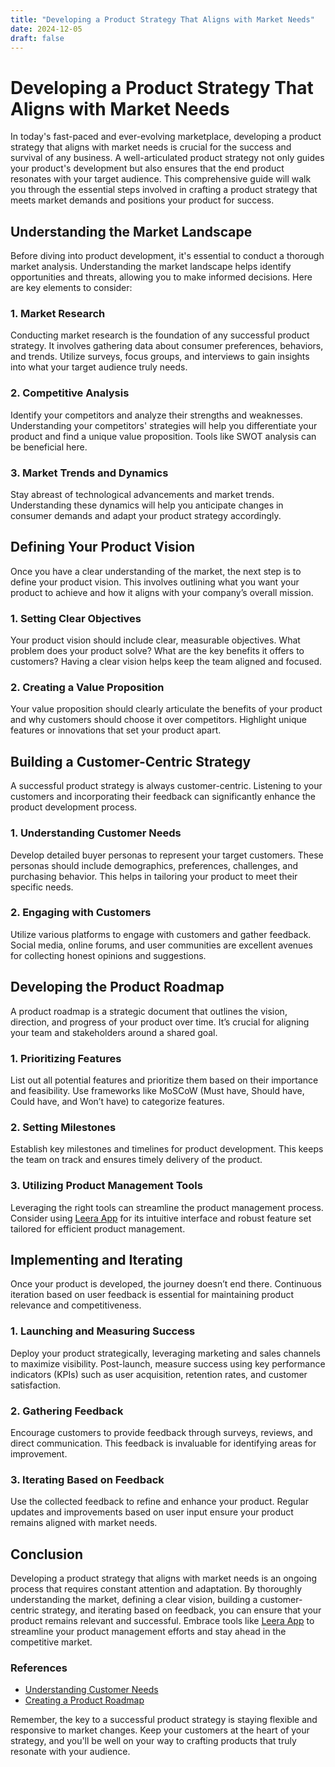 ```yaml
---
title: "Developing a Product Strategy That Aligns with Market Needs"
date: 2024-12-05
draft: false
---
```

# Developing a Product Strategy That Aligns with Market Needs

In today's fast-paced and ever-evolving marketplace, developing a product strategy that aligns with market needs is crucial for the success and survival of any business. A well-articulated product strategy not only guides your product's development but also ensures that the end product resonates with your target audience. This comprehensive guide will walk you through the essential steps involved in crafting a product strategy that meets market demands and positions your product for success.

## Understanding the Market Landscape

Before diving into product development, it's essential to conduct a thorough market analysis. Understanding the market landscape helps identify opportunities and threats, allowing you to make informed decisions. Here are key elements to consider:

### 1. Market Research

Conducting market research is the foundation of any successful product strategy. It involves gathering data about consumer preferences, behaviors, and trends. Utilize surveys, focus groups, and interviews to gain insights into what your target audience truly needs.

### 2. Competitive Analysis

Identify your competitors and analyze their strengths and weaknesses. Understanding your competitors' strategies will help you differentiate your product and find a unique value proposition. Tools like SWOT analysis can be beneficial here.

### 3. Market Trends and Dynamics

Stay abreast of technological advancements and market trends. Understanding these dynamics will help you anticipate changes in consumer demands and adapt your product strategy accordingly.

## Defining Your Product Vision

Once you have a clear understanding of the market, the next step is to define your product vision. This involves outlining what you want your product to achieve and how it aligns with your company’s overall mission.

### 1. Setting Clear Objectives

Your product vision should include clear, measurable objectives. What problem does your product solve? What are the key benefits it offers to customers? Having a clear vision helps keep the team aligned and focused.

### 2. Creating a Value Proposition

Your value proposition should clearly articulate the benefits of your product and why customers should choose it over competitors. Highlight unique features or innovations that set your product apart.

## Building a Customer-Centric Strategy

A successful product strategy is always customer-centric. Listening to your customers and incorporating their feedback can significantly enhance the product development process.

### 1. Understanding Customer Needs

Develop detailed buyer personas to represent your target customers. These personas should include demographics, preferences, challenges, and purchasing behavior. This helps in tailoring your product to meet their specific needs.

### 2. Engaging with Customers

Utilize various platforms to engage with customers and gather feedback. Social media, online forums, and user communities are excellent avenues for collecting honest opinions and suggestions.

## Developing the Product Roadmap

A product roadmap is a strategic document that outlines the vision, direction, and progress of your product over time. It’s crucial for aligning your team and stakeholders around a shared goal.

### 1. Prioritizing Features

List out all potential features and prioritize them based on their importance and feasibility. Use frameworks like MoSCoW (Must have, Should have, Could have, and Won’t have) to categorize features.

### 2. Setting Milestones

Establish key milestones and timelines for product development. This keeps the team on track and ensures timely delivery of the product.

### 3. Utilizing Product Management Tools

Leveraging the right tools can streamline the product management process. Consider using [Leera App](https://leera.app) for its intuitive interface and robust feature set tailored for efficient product management.

## Implementing and Iterating

Once your product is developed, the journey doesn’t end there. Continuous iteration based on user feedback is essential for maintaining product relevance and competitiveness.

### 1. Launching and Measuring Success

Deploy your product strategically, leveraging marketing and sales channels to maximize visibility. Post-launch, measure success using key performance indicators (KPIs) such as user acquisition, retention rates, and customer satisfaction.

### 2. Gathering Feedback

Encourage customers to provide feedback through surveys, reviews, and direct communication. This feedback is invaluable for identifying areas for improvement.

### 3. Iterating Based on Feedback

Use the collected feedback to refine and enhance your product. Regular updates and improvements based on user input ensure your product remains aligned with market needs.

## Conclusion

Developing a product strategy that aligns with market needs is an ongoing process that requires constant attention and adaptation. By thoroughly understanding the market, defining a clear vision, building a customer-centric strategy, and iterating based on feedback, you can ensure that your product remains relevant and successful. Embrace tools like [Leera App](https://leera.app) to streamline your product management efforts and stay ahead in the competitive market.

### References
- [Understanding Customer Needs](https://www.mindtools.com/pages/article/understanding-customer-needs.htm)
- [Creating a Product Roadmap](https://www.productplan.com/learn/how-to-create-a-product-roadmap/)

Remember, the key to a successful product strategy is staying flexible and responsive to market changes. Keep your customers at the heart of your strategy, and you'll be well on your way to crafting products that truly resonate with your audience.